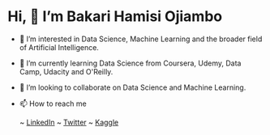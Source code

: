 # Hi, 👋 I’m Bakari Hamisi Ojiambo 
- 👀 I’m interested in Data Science, Machine Learning and the broader field of Artificial Intelligence. 
- 🌱 I’m currently learning Data Science from Coursera, Udemy, Data Camp, Udacity and O'Reilly. 
- 💞️ I’m looking to collaborate on Data Science and Machine Learning. 
- 📫 How to reach me 

    ~ <a href="https://www.linkedin.com/in/bakari-hamisi-o-b82a00189">LinkedIn</a>
    ~ <a href="https://twitter.com/Bakari_Oj?t=tDNwCssAabRrj36KqHpaiw&s=09">Twitter</a>
    ~ <a href="https://www.kaggle.com/bakarihamisiojiambo">Kaggle</a>
    
<!---
Bakari01/Bakari01 is a ✨ special ✨ repository because its `README.md` (this file) appears on your GitHub profile.
You can click the Preview link to take a look at your changes.
--->
